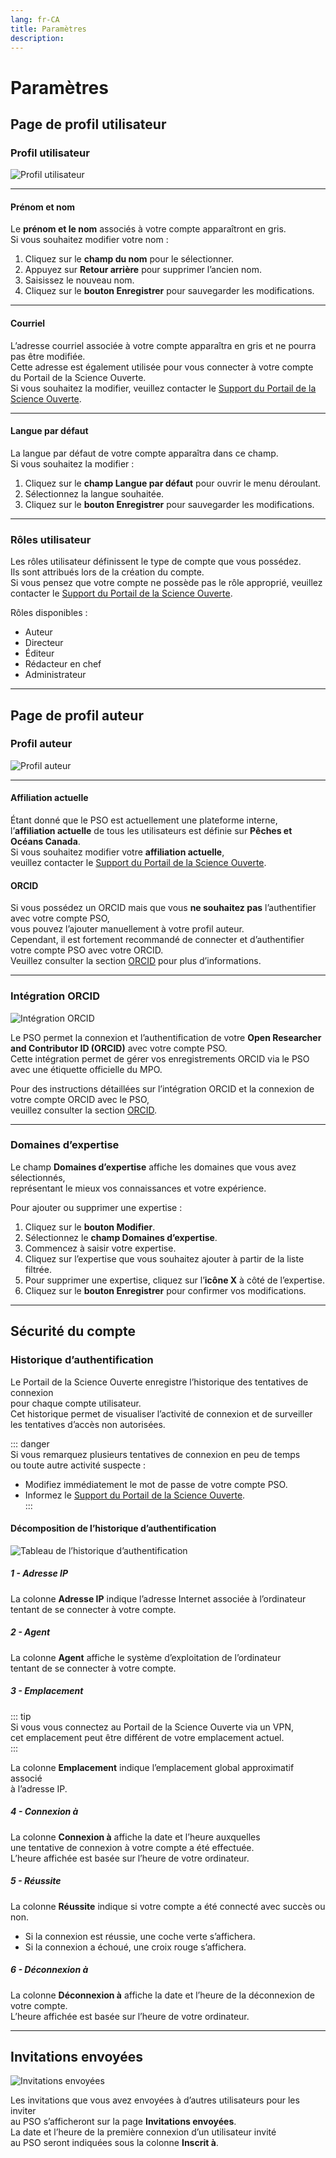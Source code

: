 ```yaml
---
lang: fr-CA
title: Paramètres
description:
---
```


# Paramètres

## Page de profil utilisateur

### Profil utilisateur

![Profil utilisateur](/images/account/user_profile_fr.png)

---

#### Prénom et nom

Le **prénom et le nom** associés à votre compte apparaîtront en gris.  
Si vous souhaitez modifier votre nom :

1. Cliquez sur le **champ du nom** pour le sélectionner.  
2. Appuyez sur **Retour arrière** pour supprimer l’ancien nom.  
3. Saisissez le nouveau nom.  
4. Cliquez sur le **bouton Enregistrer** pour sauvegarder les modifications.  

---

#### Courriel

L’adresse courriel associée à votre compte apparaîtra en gris et ne pourra pas être modifiée.  
Cette adresse est également utilisée pour vous connecter à votre compte du Portail de la Science Ouverte.  
Si vous souhaitez la modifier, veuillez contacter le [Support du Portail de la Science Ouverte](mailto:DFO.OpenScience-ScienceOuverte.MPO@dfo-mpo.gc.ca).  

---

#### Langue par défaut

La langue par défaut de votre compte apparaîtra dans ce champ.  
Si vous souhaitez la modifier :

1. Cliquez sur le **champ Langue par défaut** pour ouvrir le menu déroulant.  
2. Sélectionnez la langue souhaitée.  
3. Cliquez sur le **bouton Enregistrer** pour sauvegarder les modifications.  

---

### Rôles utilisateur

Les rôles utilisateur définissent le type de compte que vous possédez.  
Ils sont attribués lors de la création du compte.  
Si vous pensez que votre compte ne possède pas le rôle approprié, veuillez contacter le [Support du Portail de la Science Ouverte](mailto:DFO.OpenScience-ScienceOuverte.MPO@dfo-mpo.gc.ca).  

Rôles disponibles :  
- Auteur  
- Directeur  
- Éditeur  
- Rédacteur en chef  
- Administrateur  

---

## Page de profil auteur

### Profil auteur

![Profil auteur](/images/account/author_profile_fr.png)

---

#### Affiliation actuelle

Étant donné que le PSO est actuellement une plateforme interne,  
l’**affiliation actuelle** de tous les utilisateurs est définie sur **Pêches et Océans Canada**.  
Si vous souhaitez modifier votre **affiliation actuelle**,  
veuillez contacter le [Support du Portail de la Science Ouverte](mailto:DFO.OpenScience-ScienceOuverte.MPO@dfo-mpo.gc.ca).  

#### ORCID

Si vous possédez un ORCID mais que vous **ne souhaitez pas** l’authentifier avec votre compte PSO,  
vous pouvez l’ajouter manuellement à votre profil auteur.  
Cependant, il est fortement recommandé de connecter et d’authentifier votre compte PSO avec votre ORCID.  
Veuillez consulter la section [ORCID](/fr/account/orcid) pour plus d’informations.  

---

### Intégration ORCID

![Intégration ORCID](/images/account/orcid_integration_fr.png)

Le PSO permet la connexion et l’authentification de votre **Open Researcher and Contributor ID (ORCID)** avec votre compte PSO.  
Cette intégration permet de gérer vos enregistrements ORCID via le PSO avec une étiquette officielle du MPO.  

Pour des instructions détaillées sur l’intégration ORCID et la connexion de votre compte ORCID avec le PSO,  
veuillez consulter la section [ORCID](/fr/account/orcid).  

---

### Domaines d’expertise

Le champ **Domaines d’expertise** affiche les domaines que vous avez sélectionnés,  
représentant le mieux vos connaissances et votre expérience.  

Pour ajouter ou supprimer une expertise :  

1. Cliquez sur le **bouton Modifier**.  
2. Sélectionnez le **champ Domaines d’expertise**.  
3. Commencez à saisir votre expertise.  
4. Cliquez sur l’expertise que vous souhaitez ajouter à partir de la liste filtrée.  
5. Pour supprimer une expertise, cliquez sur l’**icône X** à côté de l’expertise.  
6. Cliquez sur le **bouton Enregistrer** pour confirmer vos modifications.  

---

## Sécurité du compte

### Historique d’authentification

Le Portail de la Science Ouverte enregistre l’historique des tentatives de connexion  
pour chaque compte utilisateur.  
Cet historique permet de visualiser l’activité de connexion et de surveiller  
les tentatives d’accès non autorisées.  

::: danger  
Si vous remarquez plusieurs tentatives de connexion en peu de temps  
ou toute autre activité suspecte :  
- Modifiez immédiatement le mot de passe de votre compte PSO.  
- Informez le [Support du Portail de la Science Ouverte](mailto:DFO.OpenScience-ScienceOuverte.MPO@dfo-mpo.gc.ca).  
:::  

#### Décomposition de l’historique d’authentification

![Tableau de l’historique d’authentification](/images/account/authentication_history_table_fr.png)

##### 1 - Adresse IP

La colonne **Adresse IP** indique l’adresse Internet associée à l’ordinateur  
tentant de se connecter à votre compte.  

##### 2 - Agent

La colonne **Agent** affiche le système d’exploitation de l’ordinateur  
tentant de se connecter à votre compte.  

##### 3 - Emplacement

::: tip  
Si vous vous connectez au Portail de la Science Ouverte via un VPN,  
cet emplacement peut être différent de votre emplacement actuel.  
:::  

La colonne **Emplacement** indique l’emplacement global approximatif associé  
à l’adresse IP.  

##### 4 - Connexion à

La colonne **Connexion à** affiche la date et l’heure auxquelles  
une tentative de connexion à votre compte a été effectuée.  
L’heure affichée est basée sur l’heure de votre ordinateur.  

##### 5 - Réussite  

La colonne **Réussite** indique si votre compte a été connecté avec succès ou non.  
- Si la connexion est réussie, une coche verte s’affichera.  
- Si la connexion a échoué, une croix rouge s’affichera.  

##### 6 - Déconnexion à  

La colonne **Déconnexion à** affiche la date et l’heure de la déconnexion de votre compte.  
L’heure affichée est basée sur l’heure de votre ordinateur.  

---

## Invitations envoyées  

![Invitations envoyées](/images/account/sent_invites_fr.png)  

Les invitations que vous avez envoyées à d’autres utilisateurs pour les inviter  
au PSO s’afficheront sur la page **Invitations envoyées**.  
La date et l’heure de la première connexion d’un utilisateur invité  
au PSO seront indiquées sous la colonne **Inscrit à**.  
